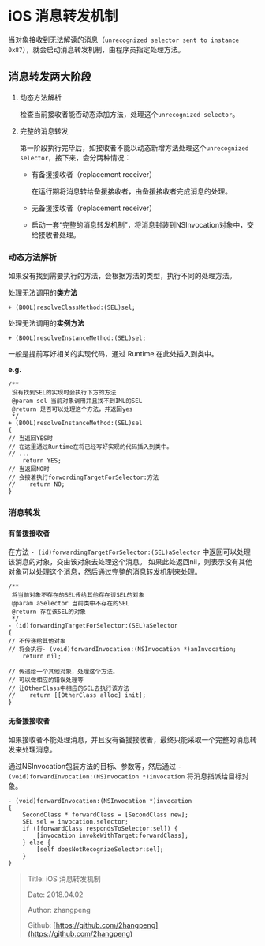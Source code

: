 # iOS 消息转发机制

当对象接收到无法解读的消息（`unrecognized selector sent to instance 0x87`），就会启动消息转发机制，由程序员指定处理方法。

## 消息转发两大阶段

1. 动态方法解析

   检查当前接收者能否动态添加方法，处理这个`unrecognized selector`。

2. 完整的消息转发

   第一阶段执行完毕后，如接收者不能以动态新增方法处理这个`unrecognized selector`，接下来，会分两种情况：

   * 有备援接收者（replacement receiver）

     在运行期将消息转给备援接收者，由备援接收者完成消息的处理。

   * 无备援接收者（replacement receiver）
   * 启动一套“完整的消息转发机制”，将消息封装到NSInvocation对象中，交给接收者处理。

### 动态方法解析

如果没有找到需要执行的方法，会根据方法的类型，执行不同的处理方法。

处理无法调用的**类方法**

```text
+ (BOOL)resolveClassMethod:(SEL)sel;
```

处理无法调用的**实例方法**

```text
+ (BOOL)resolveInstanceMethod:(SEL)sel;
```

一般是提前写好相关的实现代码，通过 Runtime 在此处插入到类中。

**e.g.**

```text
/**
 没有找到SEL的实现时会执行下方的方法
 @param sel 当前对象调用并且找不到IML的SEL
 @return 是否可以处理这个方法，并返回yes
 */
+ (BOOL)resolveInstanceMethod:(SEL)sel
{
// 当返回YES时
// 在这里通过Runtime在将已经写好实现的代码插入到类中。
// ...
    return YES;
// 当返回NO时
// 会接着执行forwordingTargetForSelector:方法
//    return NO;
}
```

### 消息转发

#### 有备援接收者

在方法 `- (id)forwardingTargetForSelector:(SEL)aSelector` 中返回可以处理该消息的对象，交由该对象去处理这个消息。
如果此处返回nil，则表示没有其他对象可以处理这个消息，然后通过完整的消息转发机制来处理。

```text
/**
 将当前对象不存在的SEL传给其他存在该SEL的对象
 @param aSelector 当前类中不存在的SEL
 @return 存在该SEL的对象
 */
- (id)forwardingTargetForSelector:(SEL)aSelector
{
// 不传递给其他对象
// 将会执行- (void)forwardInvocation:(NSInvocation *)anInvocation;
    return nil;

// 传递给一个其他对象，处理这个方法。
// 可以做相应的错误处理等
// 让OtherClass中相应的SEL去执行该方法
//    return [[OtherClass alloc] init];
}
```

#### 无备援接收者

如果接收者不能处理消息，并且没有备援接收者，最终只能采取一个完整的消息转发来处理消息。

通过NSInvocation包装方法的目标、参数等，然后通过 `- (void)forwardInvocation:(NSInvocation *)invocation` 将消息指派给目标对象。

```text
- (void)forwardInvocation:(NSInvocation *)invocation
{
    SecondClass * forwardClass = [SecondClass new];
    SEL sel = invocation.selector;
    if ([forwardClass respondsToSelector:sel]) {
        [invocation invokeWithTarget:forwardClass];
    } else {
        [self doesNotRecognizeSelector:sel];
    }
}
```

> Title: iOS 消息转发机制
>
> Date: 2018.04.02
>
> Author: zhangpeng
>
> Github: [https://github.com/2hangpeng](https://github.com/2hangpeng)

